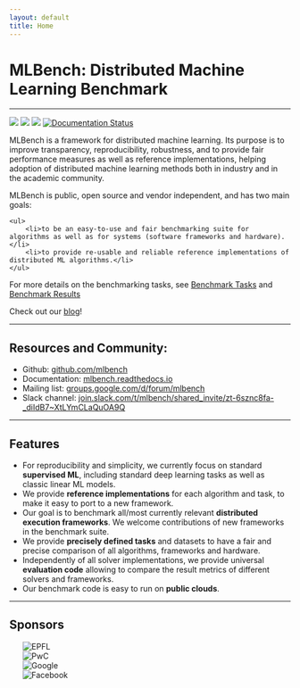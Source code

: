 ```yaml
---
layout: default
title: Home
---
```

<h1>MLBench: Distributed Machine Learning Benchmark</h1>

<hr>
<a style="display: inline-block" href="https://travis-ci.com/mlbench/mlbench-dashboard"><img src="https://travis-ci.com/mlbench/mlbench-dashboard.svg?branch=develop"></a>
<a style="display: inline-block" href="https://travis-ci.com/mlbench/mlbench-core"><img src="https://travis-ci.com/mlbench/mlbench-core.svg?branch=develop"></a>
<a style="display: inline-block" href="https://travis-ci.com/mlbench/mlbench-benchmarks"><img src="https://travis-ci.com/mlbench/mlbench-benchmarks.svg?branch=develop"></a>
<a style="display: inline-block" href="https://mlbench.readthedocs.io/en/latest/?badge=latest"><img src="https://readthedocs.org/projects/mlbench/badge/?version=latest" alt="Documentation Status"></a>





<p>
MLBench is a framework for distributed machine learning. Its purpose is to improve transparency, reproducibility, robustness, and to provide fair performance measures as well as reference implementations, helping adoption of distributed machine learning methods both in industry and in the academic community.
</p>

<p>
MLBench is public, open source and vendor independent, and has two main goals:

    <ul>
        <li>to be an easy-to-use and fair benchmarking suite for algorithms as well as for systems (software frameworks and hardware).</li>
        <li>to provide re-usable and reliable reference implementations of distributed ML algorithms.</li>
    </ul>

</p>

<p>
 For more details on the benchmarking tasks, see <a href="https://mlbench.readthedocs.io/en/latest/benchmark-tasks.html"> Benchmark Tasks</a> and <a href="https://mlbench.readthedocs.io/en/latest/benchmark-tasks.html#benchmark-task-results">Benchmark Results</a>
</p>

<p>
Check out our <a href="https://mlbench.github.io/blog/">blog</a>!
</p>

<hr>
<h2>Resources and Community:</h2>

<ul>
    <li>Github: <a href="https://github.com/mlbench/">github.com/mlbench</a></li>
    <li>Documentation: <a href="https://mlbench.readthedocs.io">mlbench.readthedocs.io</a></li>
    <li>Mailing list: <a href="https://groups.google.com/d/forum/mlbench">groups.google.com/d/forum/mlbench</a></li>
    <li>
        Slack channel:
        <a href="https://join.slack.com/t/mlbench/shared_invite/zt-6sznc8fa-_diIdB7~XtLYmCLaQuOA9Q">join.slack.com/t/mlbench/shared_invite/zt-6sznc8fa-_diIdB7~XtLYmCLaQuOA9Q
        </a>
    </li>
</ul>

<hr>
<h2>Features</h2>

<ul>
    <li> For reproducibility and simplicity, we currently focus on standard <strong>supervised ML</strong>, including standard deep learning tasks as well as classic linear ML models.</li>
    <li> We provide <strong>reference implementations</strong> for each algorithm and task, to make it easy to port to a new framework.</li>
    <li> Our goal is to benchmark all/most currently relevant <strong>distributed execution frameworks</strong>. We welcome contributions of new frameworks in the benchmark suite.</li>
    <li> We provide <strong>precisely defined tasks</strong> and datasets to have a fair and precise comparison of all algorithms, frameworks and hardware.</li>
    <li> Independently of all solver implementations, we provide universal <strong>evaluation code</strong> allowing to compare the result metrics of different solvers and frameworks.</li>
    <li> Our benchmark code is easy to run on <strong>public clouds</strong>.</li>
</ul>

<hr>
<h2>Sponsors</h2>

<ul style="list-style-type:none;">
    <li><img src="{{ site.baseurl }}public/images/assets/Logo_EPFL.png" alt="EPFL" style="max-width:200px;border-radius:0px;"/></li>
    <li><img src="{{ site.baseurl }}public/images/assets/pwc_logo.png" alt="PwC" style="max-width:200px;border-radius:0px;"/></li>
    <li><img src="{{ site.baseurl }}public/images/assets/google.png" alt="Google" style="max-width:200px;border-radius:0px;"/></li>
    <li><img src="{{ site.baseurl }}public/images/assets/Facebook-Wordmark-Gray.png" alt="Facebook" style="max-width:200px;border-radius:0px;"/></li>
</ul>


